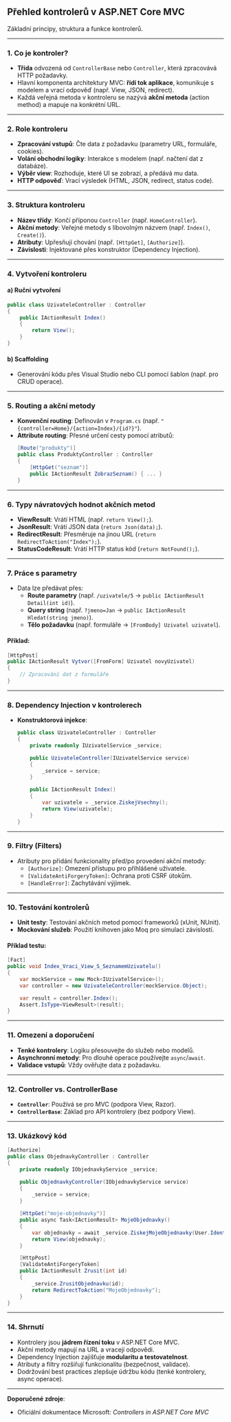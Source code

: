 
## **Přehled kontrolerů v ASP.NET Core MVC**  

Základní principy, struktura a funkce kontrolerů.

---

### **1. Co je kontroler?**  

- **Třída** odvozená od `ControllerBase` nebo `Controller`, která zpracovává HTTP požadavky.  
- Hlavní komponenta architektury MVC: **řídí tok aplikace**, komunikuje s modelem a vrací odpověď (např. View, JSON, redirect).  
- Každá veřejná metoda v kontroleru se nazývá **akční metoda** (action method) a mapuje na konkrétní URL.

---

### **2. Role kontroleru**  

- **Zpracování vstupů**: Čte data z požadavku (parametry URL, formuláře, cookies).  
- **Volání obchodní logiky**: Interakce s modelem (např. načtení dat z databáze).  
- **Výběr view**: Rozhoduje, které UI se zobrazí, a předává mu data.  
- **HTTP odpověď**: Vrací výsledek (HTML, JSON, redirect, status code).

---

### **3. Struktura kontroleru**  

- **Název třídy**: Končí příponou `Controller` (např. `HomeController`).  
- **Akční metody**: Veřejné metody s libovolným názvem (např. `Index()`, `Create()`).  
- **Atributy**: Upřesňují chování (např. `[HttpGet]`, `[Authorize]`).  
- **Závislosti**: Injektované přes konstruktor (Dependency Injection).

---

### **4. Vytvoření kontroleru**  

#### **a) Ruční vytvoření**  

```csharp  
public class UzivateleController : Controller  
{  
    public IActionResult Index()  
    {  
        return View();  
    }  
}  
```  

#### **b) Scaffolding**  

- Generování kódu přes Visual Studio nebo CLI pomocí šablon (např. pro CRUD operace).

---

### **5. Routing a akční metody**  

- **Konvenční routing**: Definován v `Program.cs` (např. `"{controller=Home}/{action=Index}/{id?}"`).  
- **Attribute routing**: Přesné určení cesty pomocí atributů:  
  ```csharp  
  [Route("produkty")]  
  public class ProduktyController : Controller  
  {  
      [HttpGet("seznam")]  
      public IActionResult ZobrazSeznam() { ... }  
  }  
  ```  

---

### **6. Typy návratových hodnot akčních metod**  

- **ViewResult**: Vrátí HTML (např. `return View();`).  
- **JsonResult**: Vrátí JSON data (`return Json(data);`).  
- **RedirectResult**: Přesměruje na jinou URL (`return RedirectToAction("Index");`).  
- **StatusCodeResult**: Vrátí HTTP status kód (`return NotFound();`).  

---

### **7. Práce s parametry**  

- Data lze předávat přes:  
  - **Route parametry** (např. `/uzivatele/5` → `public IActionResult Detail(int id)`).  
  - **Query string** (např. `?jmeno=Jan` → `public IActionResult Hledat(string jmeno)`).  
  - **Tělo požadavku** (např. formuláře → `[FromBody] Uzivatel uzivatel`).  

#### Příklad:  
```csharp  
[HttpPost]  
public IActionResult Vytvor([FromForm] Uzivatel novyUzivatel)  
{  
    // Zpracování dat z formuláře  
}  
```  

---

### **8. Dependency Injection v kontrolerech**  

- **Konstruktorová injekce**:  
  ```csharp  
  public class UzivateleController : Controller  
  {  
      private readonly IUzivatelService _service;  

      public UzivateleController(IUzivatelService service)  
      {  
          _service = service;  
      }  

      public IActionResult Index()  
      {  
          var uzivatele = _service.ZiskejVsechny();  
          return View(uzivatele);  
      }  
  }  
  ```  

---

### **9. Filtry (Filters)**  

- Atributy pro přidání funkcionality před/po provedení akční metody:  
  - `[Authorize]`: Omezení přístupu pro přihlášené uživatele.  
  - `[ValidateAntiForgeryToken]`: Ochrana proti CSRF útokům.  
  - `[HandleError]`: Zachytávání výjimek.  

---

### **10. Testování kontrolerů**  

- **Unit testy**: Testování akčních metod pomocí frameworků (xUnit, NUnit).  
- **Mockování služeb**: Použití knihoven jako Moq pro simulaci závislostí.  

#### Příklad testu:  

```csharp  
[Fact]  
public void Index_Vraci_View_S_SeznamemUzivatelu()  
{  
    var mockService = new Mock<IUzivatelService>();  
    var controller = new UzivateleController(mockService.Object);  

    var result = controller.Index();  
    Assert.IsType<ViewResult>(result);  
}  
```  

---

### **11. Omezení a doporučení**  

- **Tenké kontrolery**: Logiku přesouvejte do služeb nebo modelů.  
- **Asynchronní metody**: Pro dlouhé operace používejte `async`/`await`.  
- **Validace vstupů**: Vždy ověřujte data z požadavku.  

---

### **12. Controller vs. ControllerBase**  

- **`Controller`**: Používá se pro MVC (podpora View, Razor).  
- **`ControllerBase`**: Základ pro API kontrolery (bez podpory View).  

---

### **13. Ukázkový kód**  

```csharp  
[Authorize]  
public class ObjednavkyController : Controller  
{  
    private readonly IObjednavkyService _service;  

    public ObjednavkyController(IObjednavkyService service)  
    {  
        _service = service;  
    }  

    [HttpGet("moje-objednavky")]  
    public async Task<IActionResult> MojeObjednavky()  
    {  
        var objednavky = await _service.ZiskejMojeObjednavky(User.Identity.Name);  
        return View(objednavky);  
    }  

    [HttpPost]  
    [ValidateAntiForgeryToken]  
    public IActionResult Zrusit(int id)  
    {  
        _service.ZrusitObjednavku(id);  
        return RedirectToAction("MojeObjednavky");  
    }  
}  
```  

---

### **14. Shrnutí**  

- Kontrolery jsou **jádrem řízení toku** v ASP.NET Core MVC.  
- Akční metody mapují na URL a vracejí odpovědi.  
- Dependency Injection zajišťuje **modularitu a testovatelnost**.  
- Atributy a filtry rozšiřují funkcionalitu (bezpečnost, validace).  
- Dodržování best practices zlepšuje údržbu kódu (tenké kontrolery, async operace).  

--- 

**Doporučené zdroje**:  
- Oficiální dokumentace Microsoft: *Controllers in ASP.NET Core MVC*  
